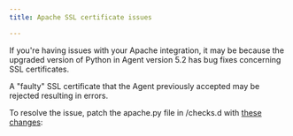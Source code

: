 ```yaml
---
title: Apache SSL certificate issues

---
```


If you're having issues with your Apache integration, it may be because the upgraded version of Python in Agent version 5.2 has bug fixes concerning SSL certificates.

A "faulty" SSL certificate that the Agent previously accepted may be rejected resulting in errors.

To resolve the issue, patch the apache.py file in /checks.d with [these changes][1]:

[1]: https://gist.github.com/philliphaines/06e7cef908f921de94b5
